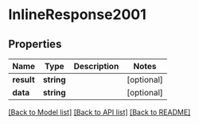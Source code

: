 # InlineResponse2001

## Properties

| Name       | Type       | Description | Notes      |
| ---------- | ---------- | ----------- | ---------- |
| **result** | **string** |             | [optional] |
| **data**   | **string** |             | [optional] |

[[Back to Model list]](../../README.md#documentation-for-models) [[Back to API list]](../../README.md#documentation-for-api-endpoints) [[Back to README]](../../README.md)
